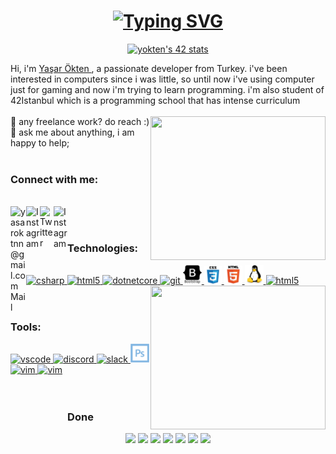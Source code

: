 <h1 align="center"><a href="https://git.io/typing-svg"><img src="https://readme-typing-svg.demolab.com?font=Fira+Code&size=25&pause=1000&width=435&lines=.+Hi+%F0%9F%91%8B%2C+I'm+Ya%C5%9Far+%C3%96kten+." alt="Typing SVG" /></a></h1>
<p align="center"><a href="https://github.com/oakoudad/badge42"><img src="https://badge.mediaplus.ma/binary/yokten?1337Badge=off&UM6P=off" alt="yokten's 42 stats" /></a>

Hi, i'm <a href="https://www.linkedin.com/in/yasar-okten/">Yaşar Ökten </a>, a passionate developer from Turkey. i've been interested in computers since i was little, so until now i've using computer just for gaming and now i'm trying to learn programming. i'm also student of 42Istanbul which is a programming school that has intense curriculum
</br></br>
<img align="right" src="https://media.tenor.com/W9_8dfFmyr0AAAAd/pixel-game.gif" width="280" height="230"  />
💼 any freelance work? do reach :)
</br>
💬 ask me about anything, i am happy to help;
</br></br>
<h3 align="left">Connect with me:</h3>
</br>
<a href="mailto:">
  <img align="left" alt="yasaroktnn@gmail.com Mail" width="25px" src="https://cdn.pixabay.com/photo/2019/10/19/17/24/gmail-4561841_960_720.png"/>
</a>
 <a href="https://www.instagram.com/yasaroktn/">
 <img align="left" alt="Instagram" width="22px" src="https://raw.githubusercontent.com/hussainweb/hussainweb/main/icons/instagram.png"/>
</a>
 <a href="https://twitter.com/yaarkten4">
  <img align="left" alt="Twitter" width="22px" src="https://cdn-icons-png.flaticon.com/512/124/124021.png"/>
</a>
 <a href="https://www.linkedin.com/in/yasar-okten/">
 <img align="left" alt="Instagram" width="22px" src="https://cdn-icons-png.flaticon.com/512/174/174857.png"/>
</a>
</br>
</br>

<h3 align="left">Technologies:</h3>
<p align="left"> 
<a href="https://learn.microsoft.com/en-us/cpp/c-language/?view=msvc-170" target="_blank" rel=”noopener”> <img src="https://blog.kakaocdn.net/dn/bTslSR/btqS1WFdn35/T3AOCIr0VjKJ9kPiXneDU1/img.png" alt="csharp" width="30" height="30"/> </a>
<a href="https://www.ibm.com/docs/en/i/7.4?topic=languages-cobol" target="_blank" rel=”noopener”> <img src="https://logodix.com/logo/2100309.png" alt="html5" width="30" height="30"/> </a> 
<a href="https://dotnet.microsoft.com/" target="_blank" rel=”noopener”> <img src="https://upload.wikimedia.org/wikipedia/commons/thumb/e/ee/.NET_Core_Logo.svg/1200px-.NET_Core_Logo.svg.png" alt="dotnetcore" width="30" height="30"/> </a>
<a href="https://git-scm.com/" target="_blank" rel=”noopener”> <img src="https://www.vectorlogo.zone/logos/git-scm/git-scm-icon.svg" alt="git" width="30" height="30"/> </a>
<a href="https://getbootstrap.com" target="_blank" rel=”noopener”> <img src="https://raw.githubusercontent.com/devicons/devicon/master/icons/bootstrap/bootstrap-plain-wordmark.svg" alt="bootstrap" width="30" height="30"/> </a>
<a href="https://www.w3schools.com/css/" target="_blank" rel=”noopener”> <img src="https://raw.githubusercontent.com/devicons/devicon/master/icons/css3/css3-original-wordmark.svg" alt="css3" width="28" height="28"/> </a> 
<a href="https://www.w3.org/html/" target="_blank" rel=”noopener”> <img src="https://raw.githubusercontent.com/devicons/devicon/master/icons/html5/html5-original-wordmark.svg" alt="html5" width="29" height="29"/> </a> 
<img align="right" src="https://media.tenor.com/Ev_Zlnn-niMAAAAM/horse-developer.gif" width="280" height="230"  /> 
<a href="https://www.linux.org/" target="_blank" rel=”noopener”> <img src="https://raw.githubusercontent.com/devicons/devicon/master/icons/linux/linux-original.svg" alt="linux" width="30" height="30"/> 
</a>
<a href="https://www.ibm.com/products/zos" target="_blank" rel=”noopener”> <img src="https://i.hizliresim.com/7v5tnll.png" alt="html5" width="34" height="34"/> </a> 
</br></br>
</br>
<h3 align="left">Tools:</h3>
<a href="https://code.visualstudio.com/" target="_blank" rel=”noopener”> <img src="https://upload.wikimedia.org/wikipedia/commons/thumb/9/9a/Visual_Studio_Code_1.35_icon.svg/1024px-Visual_Studio_Code_1.35_icon.svg.png" alt="vscode" width="30" height="30"/> </a>
<a href="https://discord.com/" target="_blank" rel=”noopener”> <img src="https://cdn4.iconfinder.com/data/icons/logos-and-brands/512/91_Discord_logo_logos-512.png" alt="discord" width="30" height="30"/> </a> 
<a href="https://slack.com/intl/en-tr/" target="_blank" rel=”noopener”> <img src="https://cdn.brandfolder.io/5H442O3W/as/pl546j-7le8zk-4nzzs1/Slack_Mark_Web.png" alt="slack" width="37" height="37"/> </a>
<a href="https://www.photoshop.com/en" target="_blank" rel=”noopener”> <img src="https://raw.githubusercontent.com/devicons/devicon/master/icons/photoshop/photoshop-line.svg" alt="photoshop" width="30" height="30"/> </a>
<a href="https:https://www.vim.org/" target="_blank" rel=”noopener”> <img src="https://cdn.freebiesupply.com/logos/large/2x/vim-logo-png-transparent.png" alt="vim" width="30" height="30"/> </a> 
<a href="https://www.zowe.org/" target="_blank" rel=”noopener”> <img src="https://i.hizliresim.com/4w4h01g.png" alt="vim" width="33" height="33"/> </a>
</br></br></br>
<h3 align="center">Done</h3>
<p align="center">
  <a href="https://github.com/yasaroktn/42-Cursus-Libft"><img src="https://github.com/byaliego/42-project-badges/blob/main/badges/libftm.png"></a>
  <a href="https://github.com/yasaroktn/42-Cursus-GetNextLine"><img src="https://github.com/byaliego/42-project-badges/blob/main/badges/get_next_linem.png"></a>
  <a href="https://github.com/yasaroktn/42-Cursus-Printf"><img src="https://github.com/byaliego/42-project-badges/blob/main/badges/ft_printfe.png"></a>
  <a href="https://baigal.medium.com/born2beroot-e6e26dfb50ac"><img src="https://github.com/byaliego/42-project-badges/blob/main/badges/born2berootm.png"></a>
  <a href="https://github.com/yasaroktn/42-Cursus-MiniTalk"><img src="https://github.com/byaliego/42-project-badges/blob/main/badges/minitalkm.png"></a>
  <a href="https://github.com/yasaroktn/42-Cursus-SoLong"><img src="https://github.com/byaliego/42-project-badges/blob/main/badges/so_longm.png"></a>
  <a href="https://github.com/yasaroktn/Push_Swap"><img src="https://github.com/byaliego/42-project-badges/blob/main/badges/push_swapm.png"></a>
</p>

